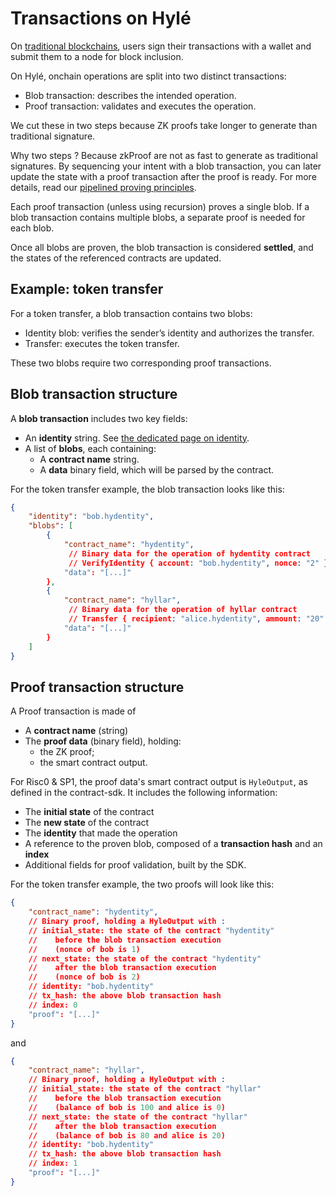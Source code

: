# Transactions on Hylé

On [traditional blockchains](./hyle-vs-vintage-blockchains.md),  users sign their transactions with a wallet and submit them to a node for block inclusion.

On Hylé, onchain operations are split into two distinct transactions:

- Blob transaction: describes the intended operation.
- Proof transaction: validates and executes the operation.

We cut these in two steps because ZK proofs take longer to generate than traditional signature.

Why two steps ? Because zkProof are not as fast to generate as traditional signatures. By sequencing your intent with a blob transaction, you can later update the state with a proof transaction after the proof is ready. For more details, read our [pipelined proving principles](./pipelined-proving.md).

Each proof transaction (unless using recursion) proves a single blob. If a blob transaction contains multiple blobs, a separate proof is needed for each blob.

Once all blobs are proven, the blob transaction is considered **settled**, and the states of the referenced contracts are updated.

## Example: token transfer

For a token transfer, a blob transaction contains two blobs:

- Identity blob: verifies the sender’s identity and authorizes the transfer.
- Transfer: executes the token transfer.

These two blobs require two corresponding proof transactions.

## Blob transaction structure

A **blob transaction** includes two key fields:

- An **identity** string. See [the dedicated page on identity](./identity.md).
- A list of **blobs**, each containing:
  - A **contract name** string.
  - A **data** binary field, which will be parsed by the contract.

For the token transfer example, the blob transaction looks like this:

```json
{
    "identity": "bob.hydentity",
    "blobs": [
        {
            "contract_name": "hydentity",
             // Binary data for the operation of hydentity contract
             // VerifyIdentity { account: "bob.hydentity", nonce: "2" }
            "data": "[...]" 
        },
        {
            "contract_name": "hyllar",
             // Binary data for the operation of hyllar contract
             // Transfer { recipient: "alice.hydentity", ammount: "20" }
            "data": "[...]"
        }
    ]
}
```

## Proof transaction structure

A Proof transaction is made of

- A **contract name** (string)
- The **proof data** (binary field), holding:
  - the ZK proof;
  - the smart contract output.

For Risc0 & SP1, the proof data's smart contract output is `HyleOutput`, as defined in the contract-sdk. It includes the following information:

- The **initial state** of the contract
- The **new state** of the contract
- The **identity** that made the operation
- A reference to the proven blob, composed of a **transaction hash** and an **index**
- Additional fields for proof validation, built by the SDK.

For the token transfer example, the two proofs will look like this:

```json
{
    "contract_name": "hydentity",
    // Binary proof, holding a HyleOutput with :
    // initial_state: the state of the contract "hydentity" 
    //    before the blob transaction execution 
    //    (nonce of bob is 1)
    // next_state: the state of the contract "hydentity" 
    //    after the blob transaction execution 
    //    (nonce of bob is 2)
    // identity: "bob.hydentity"
    // tx_hash: the above blob transaction hash 
    // index: 0
    "proof": "[...]"
}
```

and

```json
{
    "contract_name": "hyllar",
    // Binary proof, holding a HyleOutput with :
    // initial_state: the state of the contract "hyllar" 
    //    before the blob transaction execution 
    //    (balance of bob is 100 and alice is 0)
    // next_state: the state of the contract "hyllar" 
    //    after the blob transaction execution 
    //    (balance of bob is 80 and alice is 20)
    // identity: "bob.hydentity"
    // tx_hash: the above blob transaction hash 
    // index: 1
    "proof": "[...]"
}
```
